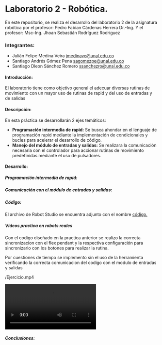 # Laboratorio 2 - Robótica.
En este repositorio, se realiza el desarrollo del laboratorio 2 de la asignatura robótica por el profesor: Pedro Fabian Cárdenas Herrera Dr.-Ing. Y el profesor:
Msc-Ing. Jhoan Sebastián Rodríguez Rodríguez

### Integrantes:
- Julián Felipe Medina Veira <jmedinave@unal.edu.co>
- Santiago Andrés Gómez Pena <sagomezpe@unal.edu.co>
- Santiago Dleon Sánchez Romero <ssanchezro@unal.edu.co>

#### Introducción:
El laboratorio tiene como objetivo general el adecuar diversas rutinas de movimiento con un mayor uso de rutinas de rapid y del uso de entradas y de salidas

#### Descripción:
En esta práctica se desarrollarán 2 ejes temáticos:
- **Programación intermedia de rapid:** Se busca ahondar en el lenguaje de programación rapid mediante la implementación de condicionales y bucles para acelerar el desarrollo de código.
- **Manejo del módulo de entradas y salidas:** Se realizara la comunicación necesaria con el controlador para accionar rutinas de movimiento predefinidas mediante el uso de pulsadores.

#### Desarrollo:
##### Programación intermedia de rapid:

##### Comunicación con el módulo de entradas y salidas:


##### Código:
El archivo de Robot Studio se encuentra adjunto con el nombre  <a href="https://github.com/jmedinave/Lab-1-robotica/blob/main/InicialesRobotStudio.rar">código.</a>

##### Videos practica en robots reales
Con el codigo diseñado en la practica anterior se realizo la correcta sincronizacion con el flex pendant y la respectiva configuración para sincronizarlo con los botones para realizar la rutina.

Por cuestiones de tiempo se implemento sin el uso de la herramienta verificando la correcta comunicacion del codigo con el modulo de entradas y salidas

/Ejercicio.mp4

![Alt Text](/Ejercicio.mp4)

##### Conclusiones:


